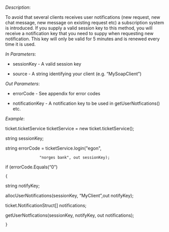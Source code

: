 <properties date="2016-06-24"
SortOrder="145"
/>

*Description*:

To avoid that several clients receives user notifications (new request, new chat message, new message on existing request etc) a subscription system is introduced. If you supply a valid session key to this method, you will receive a notification key that you need to suppy when requesting new notification. This key will only be valid for 5 minutes and is renewed every time it is used.

           

*In Parameters*:

* sessionKey            - A valid session key

* source        - A string identifying your client (e.g. “MySoapClient”)

 

*Out Parameters*:

* errorCode  - See appendix for error codes

* notificationKey     - A notification key to be used in getUserNotfications() etc.

 

*Example*:

ticket.ticketService ticketService = new ticket.ticketService();

 

string sessionKey;

string errorCode = ticketService.login("egon",

                   "norges bank", out sessionKey);

 

if (errorCode.Equals(“0”)

    {

  string notifyKey;

  allocUserNotifications(sessionKey, “MyClient”,out notifyKey);

  ticket.NotificationStruct\[\] notifications;

  getUserNotfications(sessionKey, notifyKey, out notifications);

    }
